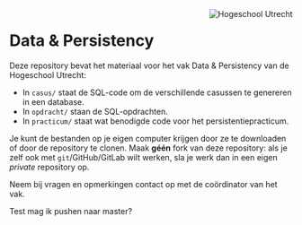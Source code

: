 <img align="right" src="pic/HU.svg" alt="Hogeschool Utrecht">


# Data & Persistency


Deze repository bevat het materiaal voor het vak Data & Persistency van de Hogeschool Utrecht:

* In `casus/` staat de SQL-code om de verschillende casussen te genereren in een database.
* In `opdracht/` staan de SQL-opdrachten. 
* In `practicum/` staat wat benodigde code voor het persistentiepracticum.

Je kunt de bestanden op je eigen computer krijgen door ze te downloaden of door de repository te clonen. Maak **géén** fork van deze repository: als je zelf ook met `git`/GitHub/GitLab wilt werken, sla je werk dan in een eigen _private_ repository op.

Neem bij vragen en opmerkingen contact op met de coördinator van het vak.

Test mag ik pushen naar master?